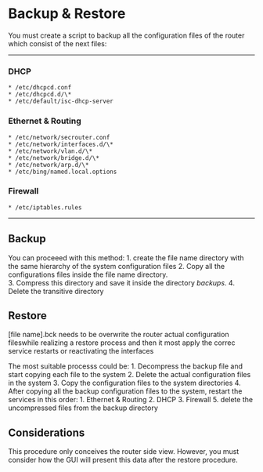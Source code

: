 Backup & Restore
=================
You must create a script to backup all the configuration files of the router which consist of the next files:

---

### DHCP 

	* /etc/dhcpcd.conf
	* /etc/dhcpcd.d/\*
	* /etc/default/isc-dhcp-server

### Ethernet & Routing
	* /etc/network/secrouter.conf
	* /etc/network/interfaces.d/\*
	* /etc/network/vlan.d/\*
	* /etc/network/bridge.d/\*
	* /etc/network/arp.d/\*
	* /etc/bing/named.local.options

### Firewall
	* /etc/iptables.rules

---

Backup
------
You can proceeed with this method:
	1. create the file name directory with the same hierarchy of the system configuration files
	2. Copy all the configurations files inside the file name directory.  
	3. Compress this directory and save it inside the directory *backups*.
	4. Delete the transitive directory

Restore
-------
[file name].bck needs to be overwrite the router actual configuration fileswhile realizing a restore process and then it most apply the correc service restarts or reactivating the interfaces

The most suitable processs could be:
	1. Decompress the backup file and start copying each file to the system
	2. Delete the actual configuration files in the  system 
	3. Copy the configuration files to the system directories
	4. After copying all the backup configuration files to the system, restart the services in this order:
		1. Ethernet \& Routing
		2. DHCP
		3. Firewall
	5. delete the uncompressed files from the backup directory

Considerations
--------------
This procedure only conceives the router side view. However, you must consider how the GUI will present this data after the restore procedure.
